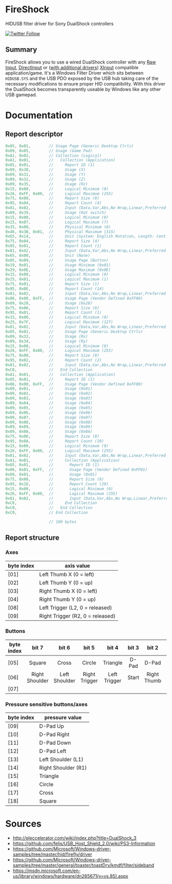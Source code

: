 # FireShock
HIDUSB filter driver for Sony DualShock controllers

[![Twitter Follow](https://img.shields.io/twitter/follow/shields_io.svg?style=social&label=Follow&maxAge=2592000)](https://twitter.com/CNefarius)

## Summary
FireShock allows you to use a wired DualShock controller with any [Raw Input](https://msdn.microsoft.com/en-us/library/windows/desktop/ms645543(v=vs.85).aspx), [DirectInput](https://msdn.microsoft.com/de-de/library/windows/desktop/ee418273(v=vs.85)) or ([with additional drivers](../../../ViGEm)) [XInput](https://msdn.microsoft.com/en-us/library/windows/desktop/ee417001(v=vs.85).aspx) compatible application/game. It's a Windows Filter Driver which sits between `HIDUSB.SYS` and the USB PDO exposed by the USB hub taking care of the necessary modifications to ensure proper HID compatibility. With this driver the DualShock becomes transparently useable by Windows like any other USB gamepad.

# Documentation

## Report descriptor
```c
0x05, 0x01,        // Usage Page (Generic Desktop Ctrls)
0x09, 0x05,        // Usage (Game Pad)
0xA1, 0x02,        // Collection (Logical)
0xA1, 0x01,        //   Collection (Application)
0x85, 0x01,        //     Report ID (1)
0x09, 0x30,        //     Usage (X)
0x09, 0x31,        //     Usage (Y)
0x09, 0x32,        //     Usage (Z)
0x09, 0x35,        //     Usage (Rz)
0x15, 0x00,        //     Logical Minimum (0)
0x26, 0xFF, 0x00,  //     Logical Maximum (255)
0x75, 0x08,        //     Report Size (8)
0x95, 0x04,        //     Report Count (4)
0x81, 0x02,        //     Input (Data,Var,Abs,No Wrap,Linear,Preferred State,No Null Position)
0x09, 0x39,        //     Usage (Hat switch)
0x15, 0x00,        //     Logical Minimum (0)
0x25, 0x07,        //     Logical Maximum (7)
0x35, 0x00,        //     Physical Minimum (0)
0x46, 0x3B, 0x01,  //     Physical Maximum (315)
0x65, 0x14,        //     Unit (System: English Rotation, Length: Centimeter)
0x75, 0x04,        //     Report Size (4)
0x95, 0x01,        //     Report Count (1)
0x81, 0x42,        //     Input (Data,Var,Abs,No Wrap,Linear,Preferred State,Null State)
0x65, 0x00,        //     Unit (None)
0x05, 0x09,        //     Usage Page (Button)
0x19, 0x01,        //     Usage Minimum (0x01)
0x29, 0x0E,        //     Usage Maximum (0x0E)
0x15, 0x00,        //     Logical Minimum (0)
0x25, 0x01,        //     Logical Maximum (1)
0x75, 0x01,        //     Report Size (1)
0x95, 0x0E,        //     Report Count (14)
0x81, 0x02,        //     Input (Data,Var,Abs,No Wrap,Linear,Preferred State,No Null Position)
0x06, 0x00, 0xFF,  //     Usage Page (Vendor Defined 0xFF00)
0x09, 0x20,        //     Usage (0x20)
0x75, 0x06,        //     Report Size (6)
0x95, 0x01,        //     Report Count (1)
0x15, 0x00,        //     Logical Minimum (0)
0x25, 0x7F,        //     Logical Maximum (127)
0x81, 0x02,        //     Input (Data,Var,Abs,No Wrap,Linear,Preferred State,No Null Position)
0x05, 0x01,        //     Usage Page (Generic Desktop Ctrls)
0x09, 0x33,        //     Usage (Rx)
0x09, 0x34,        //     Usage (Ry)
0x15, 0x00,        //     Logical Minimum (0)
0x26, 0xFF, 0x00,  //     Logical Maximum (255)
0x75, 0x08,        //     Report Size (8)
0x95, 0x02,        //     Report Count (2)
0x81, 0x02,        //     Input (Data,Var,Abs,No Wrap,Linear,Preferred State,No Null Position)
0xC0,              //   End Collection
0xA1, 0x01,        //   Collection (Application)
0x85, 0x01,        //     Report ID (1)
0x06, 0x00, 0xFF,  //     Usage Page (Vendor Defined 0xFF00)
0x09, 0x01,        //     Usage (0x01)
0x09, 0x02,        //     Usage (0x02)
0x09, 0x03,        //     Usage (0x03)
0x09, 0x04,        //     Usage (0x04)
0x09, 0x05,        //     Usage (0x05)
0x09, 0x06,        //     Usage (0x06)
0x09, 0x07,        //     Usage (0x07)
0x09, 0x08,        //     Usage (0x08)
0x09, 0x09,        //     Usage (0x09)
0x09, 0x0A,        //     Usage (0x0A)
0x75, 0x08,        //     Report Size (8)
0x95, 0x0A,        //     Report Count (10)
0x15, 0x00,        //     Logical Minimum (0)
0x26, 0xFF, 0x00,  //     Logical Maximum (255)
0x81, 0x02,        //     Input (Data,Var,Abs,No Wrap,Linear,Preferred State,No Null Position)
0xA1, 0x01,        //     Collection (Application)
0x85, 0x01,        //       Report ID (1)
0x06, 0x01, 0xFF,  //       Usage Page (Vendor Defined 0xFF01)
0x09, 0x01,        //       Usage (0x01)
0x75, 0x08,        //       Report Size (8)
0x95, 0x1D,        //       Report Count (29)
0x15, 0x00,        //       Logical Minimum (0)
0x26, 0xFF, 0x00,  //       Logical Maximum (255)
0x81, 0x02,        //       Input (Data,Var,Abs,No Wrap,Linear,Preferred State,No Null Position)
0xC0,              //     End Collection
0xC0,              //   End Collection
0xC0,              // End Collection

                   // 160 bytes
```

## Report structure

### Axes
| byte index | axis value                        |
|------------|-----------------------------------|
| [01]       | Left Thumb X (0 = left)           |
| [02]       | Left Thumb Y (0 = up)             |
| [03]       | Right Thumb X (0 = left)          |
| [04]       | Right Thumb Y (0 = up)            |
| [08]       | Left Trigger (L2, 0 = released)  |
| [09]       | Right Trigger (R2, 0 = released) |

### Buttons
| byte index |      bit 7     |     bit 6     |     bit 5     |     bit 4    | bit 3 |    bit 2    |    bit 1   |  bit 0 |
|------------|:--------------:|:-------------:|:-------------:|:------------:|:-----:|:-----------:|:----------:|:------:|
| [05]       |     Square     |     Cross     |     Circle    |   Triangle   | D-Pad |    D-Pad    |    D-Pad   |  D-Pad |
| [06]       | Right Shoulder | Left Shoulder | Right Trigger | Left Trigger | Start | Right Thumb | Left Thumb | Select |
| [07]       |                |               |               |              |       |             |            |   PS   |

### Pressure sensitive buttons/axes
| byte index | pressure value      |
|------------|---------------------|
| [09]       | D-Pad Up            |
| [10]       | D-Pad Right         |
| [11]       | D-Pad Down          |
| [12]       | D-Pad Left          |
| [13]       | Left Shoulder (L1)  |
| [14]       | Right Shoulder (R1) |
| [15]       | Triangle            |
| [16]       | Circle              |
| [17]       | Cross               |
| [18]       | Square              |

# Sources
 * http://eleccelerator.com/wiki/index.php?title=DualShock_3
 * https://github.com/felis/USB_Host_Shield_2.0/wiki/PS3-Information
 * https://github.com/Microsoft/Windows-driver-samples/tree/master/hid/firefly/driver
 * https://github.com/Microsoft/Windows-driver-samples/tree/master/general/toaster/toastDrv/kmdf/filter/sideband
 * https://msdn.microsoft.com/en-us/library/windows/hardware/dn265671(v=vs.85).aspx
